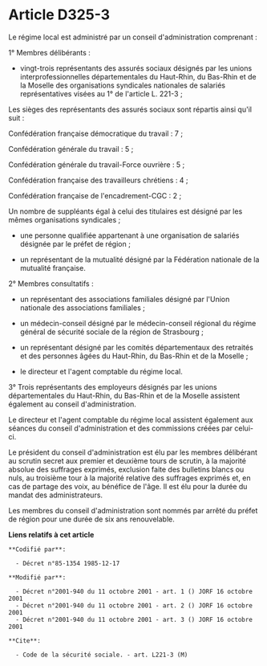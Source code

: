 # Article D325-3

Le régime local est administré par un conseil d'administration comprenant :

1° Membres délibérants :

- vingt-trois représentants des assurés sociaux désignés par les unions interprofessionnelles départementales du Haut-Rhin,
du Bas-Rhin et de la Moselle des organisations syndicales nationales de salariés représentatives visées au 1° de l'article L.
221-3 ;

Les sièges des représentants des assurés sociaux sont répartis ainsi qu'il suit :

Confédération française démocratique du travail : 7 ;

Confédération générale du travail : 5 ;

Confédération générale du travail-Force ouvrière : 5 ;

Confédération française des travailleurs chrétiens : 4 ;

Confédération française de l'encadrement-CGC : 2 ;

Un nombre de suppléants égal à celui des titulaires est désigné par les mêmes organisations syndicales ;

- une personne qualifiée appartenant à une organisation de salariés désignée par le préfet de région ;

- un représentant de la mutualité désigné par la Fédération nationale de la mutualité française.

2° Membres consultatifs :

- un représentant des associations familiales désigné par l'Union nationale des associations familiales ;

- un médecin-conseil désigné par le médecin-conseil régional du régime général de sécurité sociale de la région de
Strasbourg ;

- un représentant désigné par les comités départementaux des retraités et des personnes âgées du Haut-Rhin, du Bas-Rhin et de
la Moselle ;

- le directeur et l'agent comptable du régime local.

3° Trois représentants des employeurs désignés par les unions départementales du Haut-Rhin, du Bas-Rhin et de la Moselle
assistent également au conseil d'administration.

Le directeur et l'agent comptable du régime local assistent également aux séances du conseil d'administration et des
commissions créées par celui-ci.

Le président du conseil d'administration est élu par les membres délibérant au scrutin secret aux premier et deuxième tours
de scrutin, à la majorité absolue des suffrages exprimés, exclusion faite des bulletins blancs ou nuls, au troisième tour à
la majorité relative des suffrages exprimés et, en cas de partage des voix, au bénéfice de l'âge. Il est élu pour la durée du
mandat des administrateurs.

Les membres du conseil d'administration sont nommés par arrêté du préfet de région pour une durée de six ans renouvelable.

**Liens relatifs à cet article**

	**Codifié par**:

	  - Décret n°85-1354 1985-12-17

	**Modifié par**:

	  - Décret n°2001-940 du 11 octobre 2001 - art. 1 () JORF 16 octobre 2001
	  - Décret n°2001-940 du 11 octobre 2001 - art. 2 () JORF 16 octobre 2001
	  - Décret n°2001-940 du 11 octobre 2001 - art. 3 () JORF 16 octobre 2001

	**Cite**:

	  - Code de la sécurité sociale. - art. L221-3 (M)
